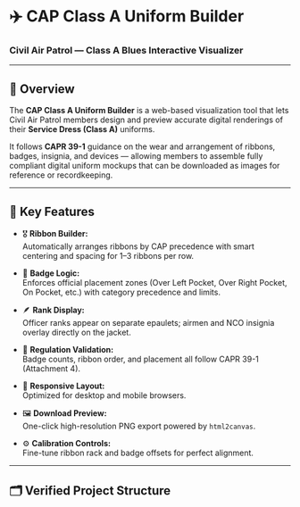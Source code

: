 # ✈️ CAP Class A Uniform Builder  

### Civil Air Patrol — Class A Blues Interactive Visualizer  

---

## 🧭 Overview  
The **CAP Class A Uniform Builder** is a web-based visualization tool that lets Civil Air Patrol members design and preview accurate digital renderings of their **Service Dress (Class A)** uniforms.  

It follows **CAPR 39-1** guidance on the wear and arrangement of ribbons, badges, insignia, and devices — allowing members to assemble fully compliant digital uniform mockups that can be downloaded as images for reference or recordkeeping.  

---

## 🚀 Key Features  

- 🎖️ **Ribbon Builder:**  
  Automatically arranges ribbons by CAP precedence with smart centering and spacing for 1–3 ribbons per row.  

- 🧩 **Badge Logic:**  
  Enforces official placement zones (Over Left Pocket, Over Right Pocket, On Pocket, etc.) with category precedence and limits.  

- 🪶 **Rank Display:**  
  Officer ranks appear on separate epaulets; airmen and NCO insignia overlay directly on the jacket.  

- 📏 **Regulation Validation:**  
  Badge counts, ribbon order, and placement all follow CAPR 39-1 (Attachment 4).  

- 📱 **Responsive Layout:**  
  Optimized for desktop and mobile browsers.  

- 🖼️ **Download Preview:**  
  One-click high-resolution PNG export powered by `html2canvas`.  

- ⚙️ **Calibration Controls:**  
  Fine-tune ribbon rack and badge offsets for perfect alignment.  

---

## 🗂️ Verified Project Structure  



